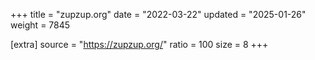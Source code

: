 +++
title = "zupzup.org"
date = "2022-03-22"
updated = "2025-01-26"
weight = 7845

[extra]
source = "https://zupzup.org/"
ratio = 100
size = 8
+++
